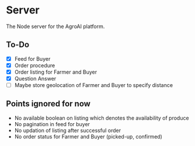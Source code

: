 # Server

The Node server for the AgroAI platform.

## To-Do

- [x] Feed for Buyer
- [x] Order procedure
- [x] Order listing for Farmer and Buyer
- [x] Question Answer
- [ ] Maybe store geolocation of Farmer and Buyer to specify distance

## Points ignored for now

- No available boolean on listing which denotes the availability of produce
- No pagination in feed for buyer
- No updation of listing after successful order
- No order status for Farmer and Buyer (picked-up, confirmed)
